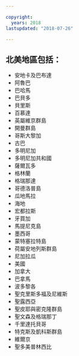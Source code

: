 ```yaml
---

copyright:
  years: 2018
lastupdated: "2018-07-26"

---
```


## 北美地區包括：

* 安地卡及巴布達
* 阿魯巴
* 巴哈馬
* 巴貝多
* 貝里斯
* 百慕達
* 英屬維京群島
* 開曼群島
* 哥斯大黎加
* 古巴
* 多明尼加
* 多明尼加共和國
* 薩爾瓦多
* 格林蘭
* 格瑞那達
* 哥德洛普島
* 瓜地馬拉
* 海地
* 宏都拉斯
* 牙買加
* 馬提尼克島
* 墨西哥
* 蒙特塞拉特島
* 荷屬安地列斯群島
* 尼加拉瓜
* 美國
* 加拿大
* 巴拿馬
* 波多黎各
* 聖克里斯多福及尼維斯
* 聖露西亞
* 聖皮耶與密克隆群島
* 聖文森及格瑞那丁
* 千里達托貝哥
* 特克斯及凱科斯群島
* 維爾京
* 聖多美普林西比
